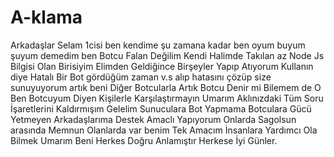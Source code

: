 # A-klama

Arkadaşlar Selam 1cisi ben kendime şu zamana kadar ben oyum buyum şuyum demedim ben Botcu Falan Değilim Kendi Halimde Takılan az Node Js Bilgisi Olan Birisiyim
Elimden Geldiğince Birşeyler Yapıp Atıyorum Kullanın diye Hatalı Bir Bot gördüğüm zaman v.s alıp hatasını çözüp size sunuyuyorum artık beni Diğer Botcularla Artık Botcu Denir mi Bilemem de O Ben Botcuyum Diyen Kişilerle Karşılaştırmayın Umarım Aklınızdaki Tüm Soru İşaretlerini Kaldırmışım
Gelelim Sunuculara Bot Yapmama Botculara Gücü Yetmeyen Arkadaşlarıma Destek Amaclı Yapıyorum Onlarda Sagolsun arasında Memnun Olanlarda var benim Tek Amacım İnsanlara Yardımcı Ola Bilmek Umarım Beni Herkes Doğru Anlamıştır Herkese İyi Günler. 
